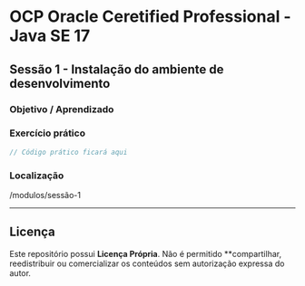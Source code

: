 # OCP Oracle Ceretified Professional - Java SE 17

## Sessão 1 - Instalação do ambiente de desenvolvimento

### Objetivo / Aprendizado
<!-- Explicação detalhada ficará aqui -->

### Exercício prático
```java
// Código prático ficará aqui
```

### Localização

/modulos/sessão-1

---

## Licença
Este repositório possui **Licença Própria**.
Não é permitido **compartilhar, reedistribuir ou comercializar os conteúdos sem autorização expressa do autor.